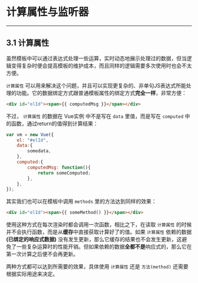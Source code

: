 # 计算属性与监听器  

---

## 3.1 计算属性  

虽然模板中可以通过表达式处理一些运算，实时动态地展示处理过的数据，但当逻辑变得复杂时便会提高模板的维护成本，而且同样的逻辑需要多次使用时也会不太方便。  

`计算属性` 可以用来解决这个问题，并且可以实现更复杂的、非单句JS表达式所能处理的功能。它的数据绑定方式跟普通模板属性的绑定方式**完全一样**，非常方便：

```html
<div id="elId"><span>{{ computedMsg }}</span></div>
```

不过， `计算属性` 的数据在 Vue实例 中不是写在 `data` 里值，而是写在 `computed` 中的函数，通过return的值得到计算结果：

```javascript
var vm = new Vue({
    el: "#elId",
    data:{
        somedata,
    },   
    computed:{
        computedMsg: function(){
            return someComputed;
        },
    },   
});
```

其实我们也可以在模板中调用 `methods` 里的方法达到同样的效果：
 
 ```html
<div id="elId"><span>{{ someMethod() }}</span></div>
```
 
使用这种方式在每次渲染时都会调用一次函数，相比之下，在读取 `计算属性` 的时候并不会执行函数，而是从**缓存**中直接获取计算好了的值。如果 `计算属性` 依赖的数据 **(已绑定的响应式数据)** 没有发生更新，那么它缓存的结果也不会发生更新，这避免了一些复杂运算时的性能开销。但如果依赖的数据**全都不是**响应式的，那么它在第一次计算之后便不会再更新。  

两种方式都可以达到所需要的效果，具体使用 `计算属性` 还是 `方法(method)` 还需要根据实际用途来决定。 

